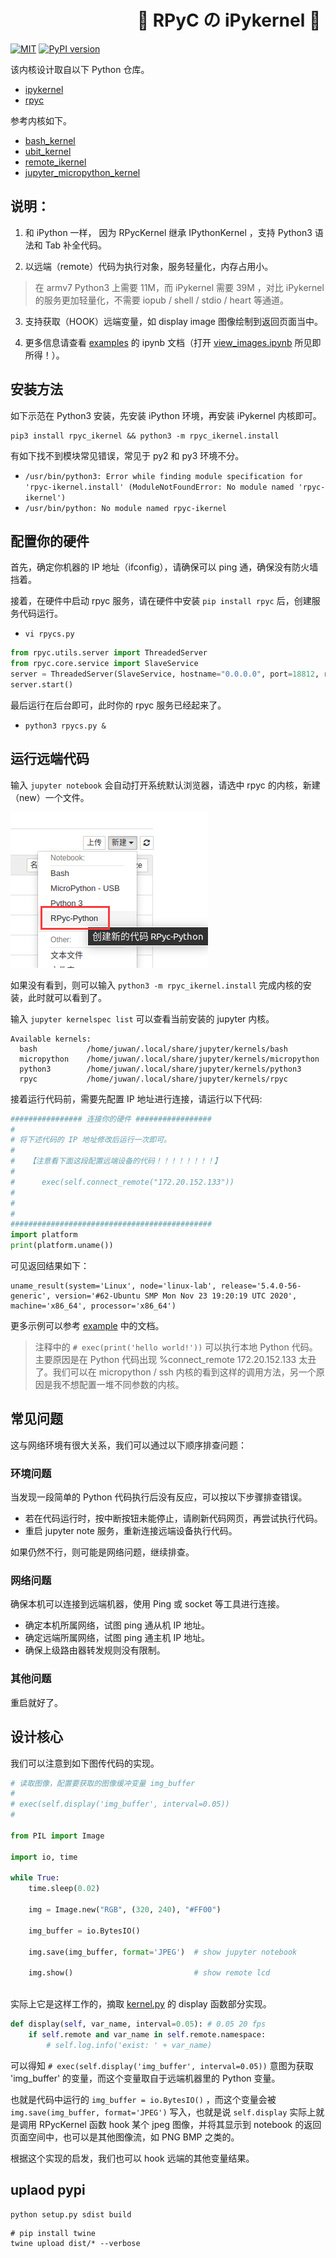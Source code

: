 
# &emsp;&emsp;&emsp;&emsp;&emsp;&emsp;&emsp; 💮 RPyC の iPykernel 🐹

[![MIT](https://img.shields.io/badge/license-MIT-blue.svg)](./LICENSE)
[![PyPI version](https://badge.fury.io/py/rpyc-ikernel.svg)](https://badge.fury.io/py/rpyc-ikernel)

该内核设计取自以下 Python 仓库。

- [ipykernel](https://github.com/ipython/ipykernel)
- [rpyc](https://github.com/tomerfiliba-org/rpyc)

参考内核如下。

- [bash_kernel](https://github.com/takluyver/bash_kernel)
- [ubit_kernel](https://github.com/takluyver/ubit_kernel)
- [remote_ikernel](https://github.com/tdaff/remote_ikernel)
- [jupyter_micropython_kernel](https://github.com/goatchurchprime/jupyter_micropython_kernel)

## 说明：

1. 和 iPython 一样， 因为 RPycKernel 继承 IPythonKernel ，支持 Python3 语法和 Tab 补全代码。

2. 以远端（remote）代码为执行对象，服务轻量化，内存占用小。

> 在 armv7 Python3 上需要 11M，而 iPykernel 需要 39M ，对比 iPykernel 的服务更加轻量化，不需要 iopub / shell / stdio / heart 等通道。

3. 支持获取（HOOK）远端变量，如 display image 图像绘制到返回页面当中。

4. 更多信息请查看 [examples](./examples) 的 ipynb 文档（打开 [view_images.ipynb](./examples/view_images.ipynb) 所见即所得！）。

## 安装方法

如下示范在 Python3 安装，先安装 iPython 环境，再安装 iPykernel 内核即可。

```shell
pip3 install rpyc_ikernel && python3 -m rpyc_ikernel.install
```

有如下找不到模块常见错误，常见于 py2 和 py3 环境不分。

- `/usr/bin/python3: Error while finding module specification for 'rpyc-ikernel.install' (ModuleNotFoundError: No module named 'rpyc-ikernel')`
- `/usr/bin/python: No module named rpyc-ikernel`

## 配置你的硬件

首先，确定你机器的 IP 地址（ifconfig），请确保可以 ping 通，确保没有防火墙挡着。

接着，在硬件中启动 rpyc 服务，请在硬件中安装 ` pip install rpyc ` 后，创建服务代码运行。

- `vi rpycs.py`

```python
from rpyc.utils.server import ThreadedServer
from rpyc.core.service import SlaveService
server = ThreadedServer(SlaveService, hostname="0.0.0.0", port=18812, reuse_addr=True)
server.start()
```

最后运行在后台即可，此时你的 rpyc 服务已经起来了。

- `python3 rpycs.py &`

## 运行远端代码

输入 `jupyter notebook` 会自动打开系统默认浏览器，请选中 rpyc 的内核，新建（new）一个文件。

![](doc/kernels.png)

如果没有看到，则可以输入 `python3 -m rpyc_ikernel.install` 完成内核的安装，此时就可以看到了。

输入 `jupyter kernelspec list` 可以查看当前安装的 jupyter 内核。

```shell
Available kernels:
  bash           /home/juwan/.local/share/jupyter/kernels/bash
  micropython    /home/juwan/.local/share/jupyter/kernels/micropython
  python3        /home/juwan/.local/share/jupyter/kernels/python3
  rpyc           /home/juwan/.local/share/jupyter/kernels/rpyc
```

接着运行代码前，需要先配置 IP 地址进行连接，请运行以下代码:

```python
################ 连接你的硬件 #################
#
# 将下述代码的 IP 地址修改后运行一次即可。
#
#   【注意看下面这段配置远端设备的代码！！！！！！！！】
#
#      exec(self.connect_remote("172.20.152.133"))
#
#
#
#############################################
import platform
print(platform.uname())
```

可见返回结果如下：

```shell
uname_result(system='Linux', node='linux-lab', release='5.4.0-56-generic', version='#62-Ubuntu SMP Mon Nov 23 19:20:19 UTC 2020', machine='x86_64', processor='x86_64')
```

更多示例可以参考 [example](example) 中的文档。

> 注释中的 `# exec(print('hello world!'))` 可以执行本地 Python 代码。主要原因是在 Python 代码出现 %connect_remote 172.20.152.133 太丑了。我们可以在 micropython / ssh 内核的看到这样的调用方法，另一个原因是我不想配置一堆不同参数的内核。

## 常见问题

这与网络环境有很大关系，我们可以通过以下顺序排查问题：

### 环境问题

当发现一段简单的 Python 代码执行后没有反应，可以按以下步骤排查错误。

- 若在代码运行时，按中断按钮未能停止，请刷新代码网页，再尝试执行代码。
- 重启 jupyter note 服务，重新连接远端设备执行代码。

如果仍然不行，则可能是网络问题，继续排查。

### 网络问题

确保本机可以连接到远端机器，使用 Ping 或 socket 等工具进行连接。

- 确定本机所属网络，试图 ping 通从机 IP 地址。
- 确定远端所属网络，试图 ping 通主机 IP 地址。
- 确保上级路由器转发规则没有限制。

### 其他问题

重启就好了。

## 设计核心

我们可以注意到如下图传代码的实现。

```python
# 读取图像，配置要获取的图像缓冲变量 img_buffer
# 
# exec(self.display('img_buffer', interval=0.05))
#

from PIL import Image

import io, time

while True:
    time.sleep(0.02)
    
    img = Image.new("RGB", (320, 240), "#FF00")

    img_buffer = io.BytesIO()

    img.save(img_buffer, format='JPEG')  # show jupyter notebook
    
    img.show()                           # show remote lcd
    
```

实际上它是这样工作的，摘取 [kernel.py](./rpyc_ikernel/kernel.py) 的 display 函数部分实现。

```python
def display(self, var_name, interval=0.05): # 0.05 20 fps
    if self.remote and var_name in self.remote.namespace:
        # self.log.info('exist: ' + var_name)
```

可以得知 `# exec(self.display('img_buffer', interval=0.05))` 意图为获取 'img_buffer' 的变量，而这个变量取自于远端机器里的 Python 变量。

也就是代码中运行的 `img_buffer = io.BytesIO()` ，而这个变量会被 `img.save(img_buffer, format='JPEG')` 写入，也就是说 `self.display` 实际上就是调用 RPycKernel 函数 hook 某个 jpeg 图像，并将其显示到 notebook 的返回页面空间中，也可以是其他图像流，如 PNG BMP 之类的。

根据这个实现的启发，我们也可以 hook 远端的其他变量结果。

## uplaod pypi

```shell
python setup.py sdist build
```

```shell
# pip install twine
twine upload dist/* --verbose
```

